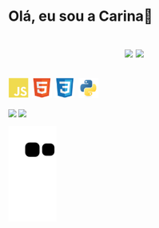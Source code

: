 <h1>Olá, eu sou a Carina👋<h1/>
<div align="center">
  <img height="190em" src="https://github-readme-stats.vercel.app/api?username=Carinaprecci&show_icons=true&theme=transparent&include_all_commits=true&count_private=true&hide_border=true"/>
  <img width="42%" src="https://github-readme-stats.vercel.app/api/top-langs/?username=rafaballerini&layout=compact&langs_count=7&theme=transparent&hide_border=true"/>

</div>
<div style="display: inline_block"><br>
  <img align="center" alt="Rafa-Js" height="40" width="40" src="https://raw.githubusercontent.com/devicons/devicon/master/icons/javascript/javascript-plain.svg">
  <img align="center" alt="Rafa-HTML" height="40" width="40" src="https://raw.githubusercontent.com/devicons/devicon/master/icons/html5/html5-original.svg">
  <img align="center" alt="Rafa-CSS" height="40" width="40" src="https://raw.githubusercontent.com/devicons/devicon/master/icons/css3/css3-original.svg">
  <img align="center" alt="Rafa-Python" height="40" width="40" src="https://raw.githubusercontent.com/devicons/devicon/master/icons/python/python-original.svg">

</div>
 
 ### 
  
<div> 
  <a href="https://instagram.com/carinapreci" target="_blank"><img src="https://img.shields.io/badge/-Instagram-%23E4405F?style=for-the-badge&logo=instagram&logoColor=white" target="_blank"></a>
  <a href = "mailto: carinaprecci@gmail.com"><img src="https://img.shields.io/badge/-Gmail-%23333?style=for-the-badge&logo=gmail&logoColor=white" target="_blank"></a> 

  ![Snake animation](https://github.com/Carinaprecci/Carinaprecci/blob/output/github-contribution-grid-snake.svg)
 
</div>
